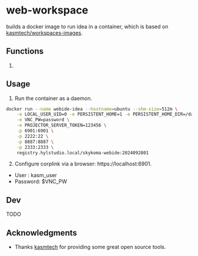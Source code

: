 # web-workspace
builds a docker image to run idea in a container, which is based on [kasmtech/workspaces-images](https://github.com/kasmtech/workspaces-images).
## Functions
1. 
## Usage

1. Run the container as a daemon.
```bash
docker run --name webide-idea --hostname=ubuntu --shm-size=512m \
    -e LOCAL_USER_UID=0 -e PERSISTENT_HOME=1 -e PERSISTENT_HOME_DIR=/data/root \
    -e VNC_PW=password \
    -e PROJECTOR_SERVER_TOKEN=123456 \
    -p 6901:6901 \
    -p 2222:22 \
    -p 8887:8887 \
    -p 2333:2333 \
    registry.hylstudio.local/skykoma-webide:2024092801
```

2. Configure corplink via a browser: https://localhost:6901.

* User : kasm_user
* Password: $VNC_PW

## Dev
TODO 
## Acknowledgments

* Thanks [kasmtech](https://github.com/kasmtech) for providing some great open source tools.
